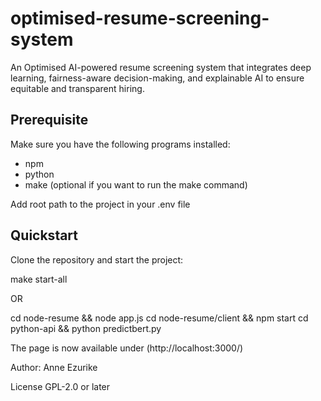 # optimised-resume-screening-system
An Optimised AI-powered resume screening system that integrates deep learning, fairness-aware decision-making, and explainable AI to ensure equitable and transparent hiring.

## Prerequisite
Make sure you have the following programs installed:
* npm
* python
* make (optional if you want to run the make command)

Add root path to the project in your .env file

## Quickstart
Clone the repository and start the project:

make start-all

OR

cd node-resume && node app.js
cd node-resume/client && npm start
cd python-api && python predictbert.py

The page is now available under (http://localhost:3000/)

Author: Anne Ezurike

License
GPL-2.0 or later

